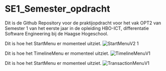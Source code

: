 # SE1_Semester_opdracht
Dit is de Github Repository voor de praktijopdracht voor het vak OPT2 van Semester 1 van het eerste jaar in de opleiding HBO-ICT, differentatie Software Engineering bij de Haagse Hogeschool. 

Dit is hoe het StartMenu er momenteel uitziet.
![StartMenuV2 1](https://user-images.githubusercontent.com/127386817/229182924-8dbcdf76-be96-4788-996d-eaa4dc1d0e44.jpg)

Dit is hoe het TimelineMenu er momenteel uitziet.
![TimelineMenuV1](https://user-images.githubusercontent.com/127386817/229182960-c975ea37-ecad-4fb3-9e2e-ec3be1d16274.jpg)

Dit is hoe het StartMenu er momenteel uitziet.
![TransactionMenuV1](https://user-images.githubusercontent.com/127386817/229182984-61a0b72f-f8e1-4d3f-b702-2c275f11d50d.jpg)


